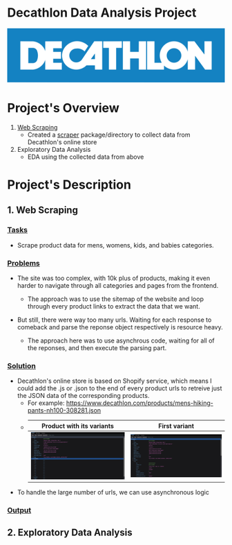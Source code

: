 # Decathlon Data Analysis Project
![logo](assets/decathlon_logo.svg)

# Project's Overview
1. <ins>Web Scraping</ins>
    * Created a [scraper](scraper/) package/directory to collect data from Decathlon's online store
2. Exploratory Data Analysis
    * EDA using the collected data from above

# Project's Description
## 1. Web Scraping
### <ins>Tasks</ins>
* Scrape product data for mens, womens, kids, and babies categories.

### <ins>Problems</ins>
* The site was too complex, with 10k plus of products, making it even harder to navigate through all categories and pages from the frontend.
    * The approach was to use the sitemap of the website and loop through every product links to extract the data that we want.

* But still, there were way too many urls. Waiting for each response to comeback and parse the reponse object respectively is resource heavy.
    * The approach here was to use asynchrous code, waiting for all of the reponses, and then execute the parsing part.

### <ins>Solution</ins>
* Decathlon's online store is based on Shopify service, which means I could add the .js or .json to the end of every product urls to retreive just the JSON data of the corresponding products.
    * For example: https://www.decathlon.com/products/mens-hiking-pants-nh100-308281.json
    * Product with its variants | First variant
      :---: | :---:
      ![](assets/product_json_02.png) | ![](assets/product_json.png)
* To handle the large number of urls, we can use asynchronous logic


### <ins>Output</ins>


## 2. Exploratory Data Analysis
